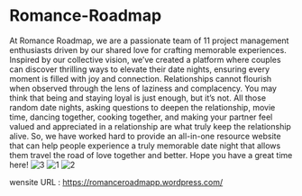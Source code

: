 # Romance-Roadmap
At Romance Roadmap, we are a passionate team of 11 project management enthusiasts driven by our shared love for crafting memorable experiences. Inspired by our collective vision, we’ve created a platform where couples can discover thrilling ways to elevate their date nights, ensuring every moment is filled with joy and connection. 
Relationships cannot flourish when observed through the lens of laziness and complacency. You may think that being and staying loyal is just enough, but it’s not. All those random date nights, asking questions to deepen the relationship, movie time, dancing together, cooking together, and making your partner feel valued and appreciated in a relationship are what truly keep the relationship alive. So, we have worked hard to provide an all-in-one resource website that can help people experience a truly memorable date night that allows them travel the road of love together and better. Hope you have a great time here!
![3](https://github.com/user-attachments/assets/712efae2-e774-42a1-834b-2f6055c0a967)
![1](https://github.com/user-attachments/assets/16d34c2e-b825-4c7b-9ea7-36362dc2f093)
![2](https://github.com/user-attachments/assets/67b91fce-c002-49ed-8b6d-4122e7d3cf62)


wensite URL : https://romanceroadmapp.wordpress.com/
